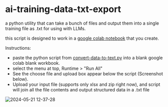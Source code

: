 # ai-training-data-txt-export
a python utility that can take a bunch of files and output them into a single training file as .txt for using with LLMs. 

this script is designed to work in a [google colab notebook]([url](https://colab.research.google.com/)) that you create.

Instructions:
- paste the python script from [convert-data-to-text.py]([url](https://github.com/mattsilv/ai-training-data-txt-export/blob/main/convert-data-to-text.py)) into a blank google colab blank workbook.
- select the menu at top, Runtime > "Run All"
- See the choose file and upload box appear below the script (Screenshot below).
- Upload your input file (supports only xlsx and zip right now), and script will join all the file contents and output structured data in a .txt file


![2024-05-21 12-37-28](https://github.com/mattsilv/ai-training-data-txt-export/assets/156176/85901ba3-31d5-4c02-b0d2-b9909e0f3224)
